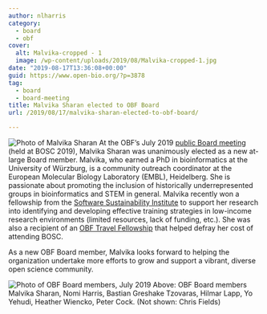 ```yaml
---
author: nlharris
category:
  - board
  - obf
cover:
  alt: Malvika-cropped - 1
  image: /wp-content/uploads/2019/08/Malvika-cropped-1.jpg
date: "2019-08-17T13:36:08+00:00"
guid: https://www.open-bio.org/?p=3878
tag:
  - board
  - board-meeting
title: Malvika Sharan elected to OBF Board
url: /2019/08/17/malvika-sharan-elected-to-obf-board/

---
```

![Photo of Malvika Sharan](/wp-content/uploads/2019/08/Malvika-cropped-1.jpg)
At the OBF’s July 2019 [public Board meeting](/2019/08/16/obf-public-board-meeting-july-2019/) (held at BOSC 2019), Malvika Sharan was unanimously elected as a new at-large Board member. Malvika, who earned a PhD in bioinformatics at the University of Würzburg, is a community outreach coordinator at the European Molecular Biology Laboratory (EMBL), Heidelberg. She is passionate about promoting the inclusion of historically underrepresented groups in bioinformatics and STEM in general. Malvika recently won a fellowship from the [Software Sustainability Institute](https://software.ac.uk/programmes-and-events/fellowship-programme) to support her research into identifying and developing effective training strategies in low-income research environments (limited resources, lack of funding, etc.). She was also a recipient of an [OBF Travel Fellowship](/travel-awards/) that helped defray her cost of attending BOSC.

As a new OBF Board member, Malvika looks forward to helping the organization undertake more efforts to grow and support a vibrant, diverse open science community.

![Photo of OBF Board members, July 2019](/wp-content/uploads/2019/08/OBF-Board-July-2019-1.jpg)
Above: OBF Board members Malvika Sharan, Nomi Harris, Bastian Greshake Tzovaras, Hilmar Lapp, Yo Yehudi, Heather Wiencko, Peter Cock. (Not shown: Chris Fields)
